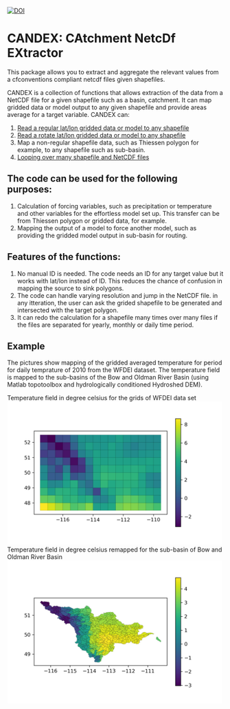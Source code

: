 [![DOI](https://zenodo.org/badge/DOI/10.5281/zenodo.2628350.svg)](https://doi.org/10.5281/zenodo.2628350)

# CANDEX: CAtchment NetcDf EXtractor
This package allows you to extract and aggregate the relevant values from a
cfconventions compliant netcdf files given shapefiles.

CANDEX is a collection of functions that allows extraction of the data from a NetCDF file for a given shapefile such as a basin, catchment. It can map gridded data or model output to any given shapefile and provide areas average for a target variable. CANDEX can:

1. [Read a regular lat/lon gridded data or model to any shapefile](https://github.com/ShervanGharari/candex/wiki/Example-1,-Case-1)
2. [Read a rotate lat/lon gridded data or model to any shapefile](https://github.com/ShervanGharari/candex/wiki/Example-2,-Case-2)
3. Map a non-regular shapefile data, such as Thiessen polygon for example, to any shapefile such as sub-basin.
4. [Looping over many shapefile and NetCDF files](https://github.com/ShervanGharari/candex/wiki/Example-4,-Case-4)

## The code can be used for the following purposes:

1. Calculation of forcing variables, such as precipitation or temperature and other variables for the effortless model set up. This transfer can be from Thiessen polygon or gridded data, for example.
2. Mapping the output of a model to force another model, such as providing the gridded model output in sub-basin for routing.

## Features of the functions:

1. No manual ID is needed. The code needs an ID for any target value but it works with lat/lon instead of ID. This reduces the chance of confusion in mapping the source to sink polygons.
2. The code can handle varying resolution and jump in the NetCDF file. in any itteration, the user can ask the grided shapefile to be generated and intersected with the target polygon.
3. It can redo the calculation for a shapefile many times over many files if the files are separated for yearly, monthly or daily time period.

## Example

The pictures show mapping of the gridded averaged temperature for period for daily temprature of 2010 from the WFDEI dataset. The temperature field is mapped to the sub-basins of the Bow and Oldman River Basin (using Matlab topotoolbox and hydrologically conditioned Hydroshed DEM).

Temperature field in degree celsius for the grids of WFDEI data set
<img src="https://github.com/ShervanGharari/candex/blob/master/figures/general/temprature_grid.jpg" width="500">
Temperature field in degree celsius remapped for the sub-basin of Bow and Oldman River Basin
<img src="https://github.com/ShervanGharari/candex/blob/master/figures/general/temprature_subbasin.jpg" width="500">
